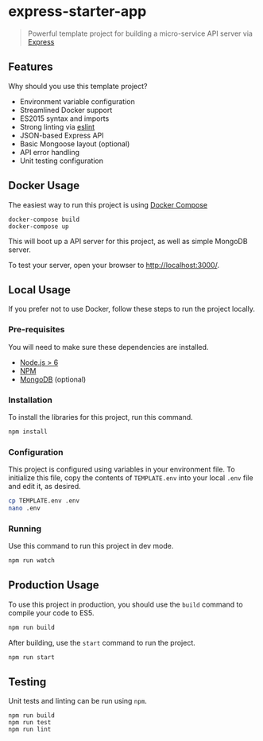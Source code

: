 # express-starter-app

> Powerful template project for building a micro-service API server via [Express][expressjs]

## Features

Why should you use this template project?

- Environment variable configuration
- Streamlined Docker support
- ES2015 syntax and imports
- Strong linting via [eslint][eslint]
- JSON-based Express API
- Basic Mongoose layout (optional)
- API error handling
- Unit testing configuration

## Docker Usage

The easiest way to run this project is using [Docker Compose][docker-compose]

```
docker-compose build
docker-compose up
```

This will boot up a API server for this project, as well as simple 
MongoDB server.

To test your server, open your browser to 
[http://localhost:3000/][localhost].

## Local Usage

If you prefer not to use Docker, follow these steps to run the project
locally.

### Pre-requisites

You will need to make sure these dependencies are installed.

- [Node.js > 6][nodejs]
- [NPM][npm]
- [MongoDB][mongodb] (optional)

### Installation

To install the libraries for this project, run this command.

```bash
npm install
```

### Configuration

This project is configured using variables in your environment 
file. To initialize this file, copy the contents of `TEMPLATE.env` into
your local `.env` file and edit it, as desired.

```bash
cp TEMPLATE.env .env
nano .env
```

### Running

Use this command to run this project in dev mode. 

```bash
npm run watch
```

## Production Usage

To use this project in production, you should use the `build` command
to compile your code to ES5.

```bash
npm run build
```

After building, use the `start` command to run the project.

```bash
npm run start
```

## Testing

Unit tests and linting can be run using `npm`.

```
npm run build
npm run test
npm run lint
```


[expressjs]: https://expressjs.com/
[eslint]: https://eslint.org/
[docker-compose]: https://docs.docker.com/compose/
[localhost]: http://localhost:3000/
[nodejs]: https://nodejs.org/en/
[npm]: https://www.npmjs.com/
[mongodb]: https://www.mongodb.com/


